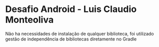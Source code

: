 # Desafio Android - Luis Claudio Monteoliva

Não ha necessidades de instalação de qualquer biblioteca, foi utilizado gestão de independência de bibliotecas diretamente no Gradle